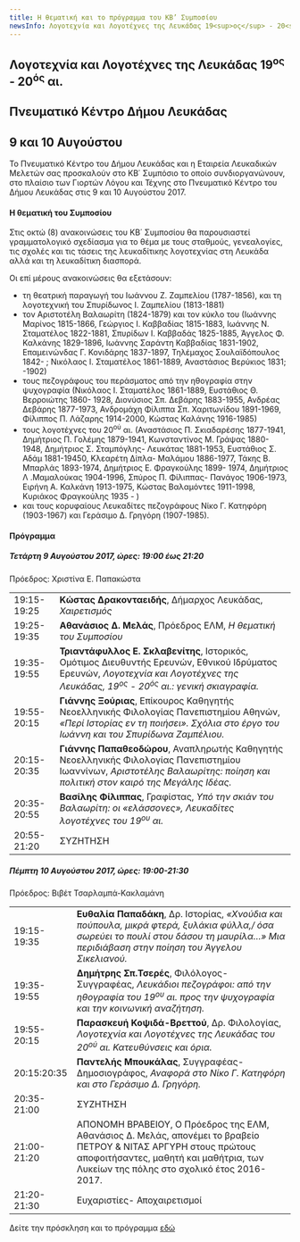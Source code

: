 ```yaml
---
title: Η θεματική και το πρόγραμμα του ΚΒ’ Συμποσίου
newsInfo: Λογοτεχνία και Λογοτέχνες της Λευκάδας 19<sup>ος</sup> - 20<sup>ός</sup> αι. Πνευματικό Κέντρο Δήμου Λευκάδας, 9 και 10 Αυγούστου.
---
```


## Λογοτεχνία και Λογοτέχνες της Λευκάδας 19<sup>ος</sup> - 20<sup>ός</sup> αι.
## Πνευματικό Κέντρο Δήμου Λευκάδας
## 9 και 10 Αυγούστου

Το Πνευματικό Κέντρο του Δήμου Λευκάδας και η Εταιρεία Λευκαδικών Μελετών σας προσκαλούν στο ΚΒ΄ Συμπόσιο το οποίο συνδιοργανώνουν, στο πλαίσιο των Γιορτών Λόγου και Τέχνης στο Πνευματικό Κέντρο του Δήμου Λευκάδας στις 9 και 10 Αυγούστου 2017.

#### Η θεματική του Συμποσίου

Στις οκτώ \(8\) ανακοινώσεις του ΚΒ΄ Συμποσίου θα παρουσιαστεί γραμματολογικό σχεδίασμα για το θέμα με τους σταθμούς, γενεαλογίες, τις σχολές και τις τάσεις της λευκαδίτικης λογοτεχνίας στη Λευκάδα αλλά και τη λευκαδίτικη διασπορά.

Οι επί μέρους ανακοινώσεις θα εξετάσουν:

+ τη θεατρική παραγωγή του Ιωάννου Ζ. Ζαμπελίου \(1787-1856\), και τη λογοτεχνική του Σπυρίδωνος Ι. Ζαμπελίου \(1813-1881\)
+ τον Αριστοτέλη Βαλαωρίτη \(1824-1879\) και τον κύκλο του \(Ιωάννης Μαρίνος 1815-1866, Γεώργιος Ι. Καββαδίας 1815-1883, Ιωάννης Ν. Σταματέλος 1822-1881, Σπυρίδων Ι. Καββαδάς 1825-1885, Άγγελος Φ. Καλκάνης 1829-1896, Ιωάννης Σαράντη Καββαδίας 1831-1902, Επαμεινώνδας Γ. Κονιδάρης 1837-1897, Τηλέμαχος Σουλαϊδόπουλος 1842- ; Νικόλαος Ι. Σταματέλος 1861-1889, Αναστάσιος Βερύκιος 1831; -1902\)
+ τους πεζογράφους του περάσματος από την ηθογραφία στην ψυχογραφία \(Νικόλαος Ι. Σταματέλος 1861-1889, Ευστάθιος Θ. Βερροιώτης 1860- 1928, Διονύσιος Σπ. Δεβάρης 1883-1955, Ανδρέας Δεβάρης 1877-1973, Ανδρομάχη Φίλιππα Σπ. Χαριτωνίδου 1891-1969, Φίλιππος Π. Λάζαρης 1914-2000, Κώστας Καλάνης 1916-1985\)
+ τους λογοτέχνες του 20<sup>ού</sup> αι. \(Αναστάσιος Π. Σκιαδαρέσης 1877-1941, Δημήτριος Π. Γολέμης 1879-1941, Κωνσταντίνος Μ. Γράψας 1880- 1948, Δημήτριος Σ. Σταμπόγλης- Λευκάτας 1881-1953, Ευστάθιος Σ. Αδάμ 1881-19450, Κλεαρέτη Δίπλα- Μαλάμου 1886-1977, Τάκης Β. Μπαρλάς 1893-1974, Δημήτριος Ε. Φραγκούλης 1899- 1974, Δημήτριος Λ .Μαμαλούκας 1904-1996, Σπύρος Π. Φίλιππας- Πανάγος 1906-1973, Ειρήνη Α. Καλκάνη 1913-1975, Κώστας Βαλαμόντες 1911-1998, Κυριάκος Φραγκούλης 1935 - \)
+ και τους κορυφαίους Λευκαδίτες πεζογράφους Νίκο Γ. Κατηφόρη \(1903-1967\) και Γεράσιμο Δ. Γρηγόρη \(1907-1985\).

#### Πρόγραμμα

##### Τετάρτη 9 Αυγούστου 2017, ώρες: 19:00 έως 21:20

Πρόεδρος: Χριστίνα Ε. Παπακώστα

|                              |                        |
| :--------------------------- | :----------------------|
|19:15-19:25 |**Κώστας Δρακονταειδής**, Δήμαρχος Λευκάδας, *Χαιρετισμός*
|19:25-19:35 |**Αθανάσιος Δ. Μελάς**, Πρόεδρος ΕΛΜ, *Η θεματική του Συμποσίου*
|19:35-19:55 |**Τριαντάφυλλος Ε. Σκλαβενίτης**, Ιστορικός, Ομότιμος Διευθυντής Ερευνών, Εθνικού Ιδρύματος Ερευνών, *Λογοτεχνία και Λογοτέχνες της Λευκάδας, 19<sup>ος</sup> - 20<sup>ός</sup> αι.: γενική σκιαγραφία.*
|19:55-20:15 |**Γιάννης Ξούριας**, Επίκουρος Καθηγητής Νεοελληνικής Φιλολογίας Πανεπιστημίου Αθηνών, *«Περί Ιστορίας εν τη ποιήσει». Σχόλια στο έργο του Ιωάννη και του Σπυρίδωνα Ζαμπέλιου.*
|20:15-20:35 |**Γιάννης Παπαθεοδώρου**, Αναπληρωτής Καθηγητής Νεοελληνικής Φιλολογίας Πανεπιστημίου Ιωαννίνων, *Αριστοτέλης Βαλαωρίτης: ποίηση και πολιτική στον καιρό της Μεγάλης Ιδέας.*
|20:35-20:55 |**Βασίλης Φίλιππας**, Γραφίστας, *Υπό την σκιάν του Βαλαωρίτη: οι «ελάσσονες», Λευκαδίτες λογοτέχνες του 19<sup>ου</sup> αι.*
|20:55-21:20 |ΣΥΖΗΤΗΣΗ

##### Πέμπτη 10 Αυγούστου 2017, ώρες: 19:00-21:30

Πρόεδρος: Βιβέτ Τσαρλαμπά-Κακλαμάνη

|                              |                        |
| :--------------------------- | :----------------------|
|19:15-19:35 |**Ευθαλία Παπαδάκη**,  Δρ. Ιστορίας, *«Χνούδια και πούπουλα, μικρά φτερά, ξυλάκια φύλλα,/ όσα σωρεύει το πουλί στου δάσου τη μαυρίλα…» Μια περιδιάβαση στην ποίηση του Άγγελου Σικελιανού.*
|19:35-19:55 |**Δημήτρης Σπ.Τσερές**, Φιλόλογος- Συγγραφέας, *Λευκάδιοι πεζογράφοι: από την ηθογραφία του 19<sup>ου</sup> αι. προς την ψυχογραφία και την κοινωνική αναζήτηση.*
|19:55-20:15 |**Παρασκευή Κοψιδά-Βρεττού**, Δρ. Φιλολογίας, *Λογοτεχνία και Λογοτέχνες της Λευκάδας του 20<sup>ού</sup> αι. Κατευθύνσεις και όρια.*
|20:15:20:35 |**Παντελής Μπουκάλας**, Συγγραφέας-Δημοσιογράφος, *Αναφορά στο Νίκο Γ. Κατηφόρη και στο Γεράσιμο Δ. Γρηγόρη.*
|20:35-21:00 |ΣΥΖΗΤΗΣΗ
|21:00-21:20 |ΑΠΟΝΟΜΗ ΒΡΑΒΕΙΟΥ, Ο Πρόεδρος της ΕΛΜ, Αθανάσιος Δ. Μελάς, απονέμει το βραβείο ΠΕΤΡΟΥ & ΝΙΤΑΣ ΑΡΓΥΡΗ στους πρώτους αποφοιτήσαντες, μαθητή και μαθήτρια, των Λυκείων της πόλης στο σχολικό έτος 2016-2017.
|21:20-21:30 |Ευχαριστίες- Αποχαιρετισμοί

Δείτε την πρόσκληση και το πρόγραμμα [εδώ](/documents/prosklhsh_symposio_22.pdf)
